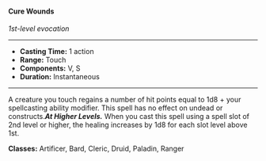 #### Cure Wounds
*1st-level evocation*
___
- **Casting Time:** 1 action
- **Range:** Touch
- **Components:** V, S
- **Duration:** Instantaneous
---
A creature you touch regains a number of hit points equal to 1d8 + your spellcasting ability modifier. This spell has no effect on undead or constructs.***At Higher Levels.*** When you cast this spell using a spell slot of 2nd level or higher, the healing increases by 1d8 for each slot level above 1st.

**Classes:** Artificer, Bard, Cleric, Druid, Paladin, Ranger